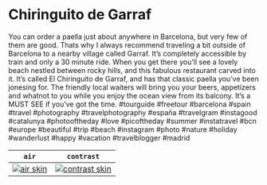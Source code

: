 # Chiringuito de Garraf

You can order a paella just about anywhere in Barcelona, but very few of them are good. Thats why I always recommend traveling a bit outside of Barcelona to a nearby village called Garraf. It’s completely accessible by train and only a 30 minute ride. When you get there you’ll see a lovely beach nestled between rocky hills, and this fabulous restaurant carved into it. It’s called El Chiringuito de Garraf, and has that classic paella you’ve been jonesing for. The friendly local waiters will bring you your beers, appetizers and whatnot to you while you enjoy the ocean view from its balcony. It’s a MUST SEE if you’ve got the time. #tourguide #freetour #barcelona #spain #travel #photography #travelphotography #españa #travelgram #instagood #catalunya #photooftheday #love #picoftheday #summer #instatravel #bcn #europe #beautiful #trip #beach #instagram #photo #nature #holiday #wanderlust #happy #vacation #travelblogger #madrid

| `air` | `contrast` |
| --- | --- |
| [![air skin](./assets/Chiringuito-1.jpg)](./assets/Chiringuito-1.jpg) | [![contrast skin](./assets/Chiringuito-2.jpg)](./assets/Chiringuito-2.jpg) |

